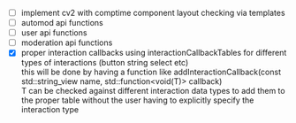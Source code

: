 - [ ] implement cv2 with comptime component layout checking via templates
- [ ] automod api functions
- [ ] user api functions
- [ ] moderation api functions
- [x] proper interaction callbacks using interactionCallbackTables for different types of interactions (button string select etc)<br>
this will be done by having a function like addInteractionCallback(const std::string_view name, std::function<void(T)> callback)<br>
T can be checked against different interaction data types to add them to the proper table without the user having to explicitly specify the interaction type
